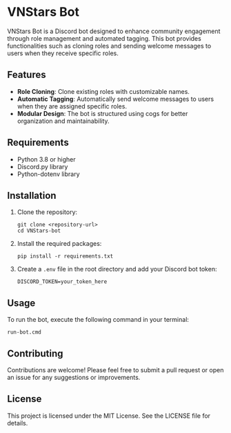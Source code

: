 # VNStars Bot

VNStars Bot is a Discord bot designed to enhance community engagement through role management and automated tagging. This bot provides functionalities such as cloning roles and sending welcome messages to users when they receive specific roles.

## Features

- **Role Cloning**: Clone existing roles with customizable names.
- **Automatic Tagging**: Automatically send welcome messages to users when they are assigned specific roles.
- **Modular Design**: The bot is structured using cogs for better organization and maintainability.

## Requirements

- Python 3.8 or higher
- Discord.py library
- Python-dotenv library

## Installation

1. Clone the repository:
   ```
   git clone <repository-url>
   cd VNStars-bot
   ```

2. Install the required packages:
   ```
   pip install -r requirements.txt
   ```

3. Create a `.env` file in the root directory and add your Discord bot token:
   ```
   DISCORD_TOKEN=your_token_here
   ```

## Usage

To run the bot, execute the following command in your terminal:
```
run-bot.cmd
```

## Contributing

Contributions are welcome! Please feel free to submit a pull request or open an issue for any suggestions or improvements.

## License

This project is licensed under the MIT License. See the LICENSE file for details.